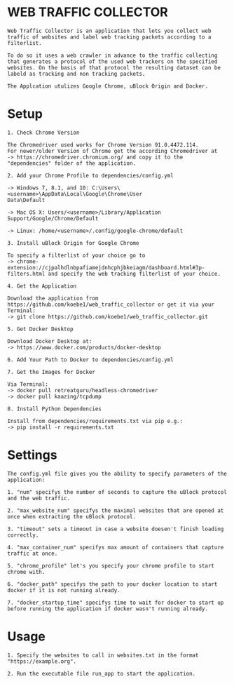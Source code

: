# WEB TRAFFIC COLLECTOR

    Web Traffic Collector is an application that lets you collect web traffic of websites and label web tracking packets according to a filterlist.

    To do so it uses a web crawler in advance to the traffic collecting that generates a protocol of the used web trackers on the specified websites. On the basis of that protocol the resulting dataset can be labeld as tracking and non tracking packets.

    The Applcation utulizes Google Chrome, uBlock Origin and Docker.

# Setup

    1. Check Chrome Version

    The Chromedriver used works for Chrome Version 91.0.4472.114.
    For newer/older Version of Chrome get the according Chromedriver at
    -> https://chromedriver.chromium.org/ and copy it to the "dependencies" folder of the application.

    2. Add your Chrome Profile to dependencies/config.yml

    -> Windows 7, 8.1, and 10: C:\Users\<username>\AppData\Local\Google\Chrome\User
    Data\Default

    -> Mac OS X: Users/<username>/Library/Application Support/Google/Chrome/Default

    -> Linux: /home/<username>/.config/google-chrome/default

    3. Install uBlock Origin for Google Chrome

    To specify a filterlist of your choice go to
    -> chrome-extension://cjpalhdlnbpafiamejdnhcphjbkeiagm/dashboard.html#3p-filters.html and specify the web tracking filterlist of your choice.

    4. Get the Application

    Download the application from https://github.com/koebe1/web_traffic_collector or get it via your Terminal:
    -> git clone https://github.com/koebe1/web_traffic_collector.git

    5. Get Docker Desktop

    Download Docker Desktop at:
    -> https://www.docker.com/products/docker-desktop

    6. Add Your Path to Docker to dependencies/config.yml

    7. Get the Images for Docker

    Via Terminal:
    -> docker pull retreatguru/headless-chromedriver
    -> docker pull kaazing/tcpdump

    8. Install Python Dependencies

    Install from dependencies/requirements.txt via pip e.g.:
    -> pip install -r requirements.txt

# Settings

    The config.yml file gives you the ability to specify parameters of the application:

    1. "num" specifys the number of seconds to capture the uBlock protocol and the web traffic.

    2. "max_website_num" specifys the maximal websites that are opened at once when extracting the uBlock protocol.

    3. "timeout" sets a timeout in case a website doesen't finish loading correctly.

    4. "max_container_num" specifys max amount of containers that capture traffic at once.

    5. "chrome_profile" let's you specify your chrome profile to start chrome with.

    6. "docker_path" specifys the path to your docker location to start docker if it is not running already.

    7. "docker_startup_time" specifys time to wait for docker to start up before running the application if docker wasn't running already.

# Usage

    1. Specify the websites to call in websites.txt in the format "https://example.org".

    2. Run the executable file run_app to start the application.
